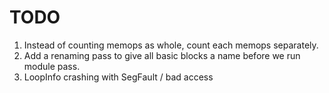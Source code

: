 # TODO

1. Instead of counting memops as whole, count each memops separately.
2. Add a renaming pass to give all basic blocks a name before we run module pass. 
3. LoopInfo crashing with SegFault / bad access